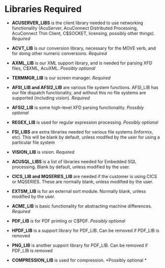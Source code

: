 # Libraries Required

- **ACUSERVER_LIBS** is the client library needed to use networking functionality (AcuServer, AcuConnect Distributed Processing, AcuConnect Thin Client, C$SOCKET, licensing, possibly other things). *Required*

- **ACVT_LIB** is our conversion library, necessary for the MOVE verb, and for doing other numeric conversions. *Required*

- **AXML_LIB** is our XML support library, and is needed for parsing XFD files, C$XML, AcuXML. *Possibly optional* 

- **TERMMGR_LIB** is our screen manager. *Required* 

- **AFSI_LIB and AFSI2_LIB** are various file system functions. AFSI_LIB has our file dispatch functionality, and without this no file systems are supported (including vision). *Required*
 
- **AFSI2_LIB** is some high-level XFD parsing functionality. *Possibly optional*

- **REGEX_LIB** is used for regular expression processing. *Possibly optional*

- **FSI_LIBS** are extra libraries needed for various file systems (Informix, etc). This will be blank by default, unless modifed by the user for using a particular file system 

- **VISION_LIB** is vision. *Required* 

- **ACUSQL_LIBS** is a list of libraries needed for Embedded SQL processing. Blank by default, unless modified by the user. 

- **CICS_LIB and MQSERIES_LIB** are needed if the customer is using CICS or MQSERIES. These are normally blank, unless modified by the user. 

- **EXTSM_LIB** is for an external sort module. Normally blank, unless modified by the user. 

- **ACME_LIB** is basic functionality for abstracting machine differences. *Required* 

- **PDF_LIB** is for PDF printing or C$PDF. *Possibly optional*

- **HPDF_LIB** is a support library for PDF_LIB. Can be removed if PDF_LIB is removed
 
- **PNG_LIB** is another support library for PDF_LIB. Can be removed if PDF_LIB is removed 

- **COMPRESSION_LIB** is used for compression. *Possibly optional *
